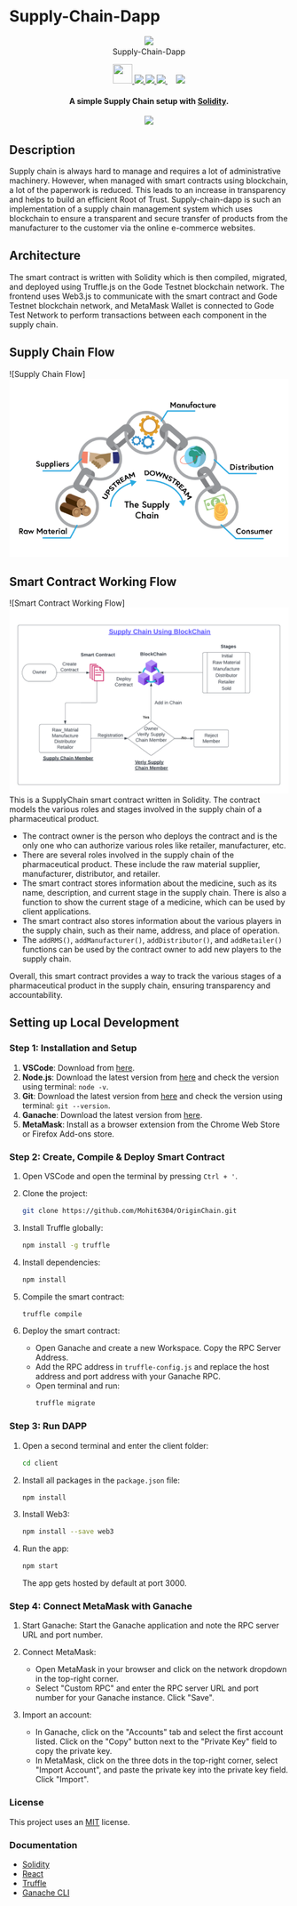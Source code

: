 # Supply-Chain-Dapp

<p align="center">
  <a><img src="https://www.mdpi.com/logistics/logistics-03-00005/article_deploy/html/images/logistics-03-00005-g001.png" width="200"></a>
  <br>  
  Supply-Chain-Dapp
  <br>
</p>

<p align="center">
  <a href="https://docs.godechain.com/welcome/">
    <img src="https://s3.coinmarketcap.com/static-gravity/thumbnail/medium/12b1f4d9727b4aab83cd5398bf6e080d.jpg" width="35" height='35'>
  </a>
  <a href="https://soliditylang.org/">
    <img src="https://github.com/rishav4101/eth-supplychain-dapp/blob/main/images/Solidity.svg" width="80">       
  </a>
  <a href="https://reactjs.org/">
    <img src="https://github.com/rishav4101/eth-supplychain-dapp/blob/main/images/react.png" width="80">
  </a>
  <a href="https://www.trufflesuite.com/">
    <img src="https://github.com/rishav4101/eth-supplychain-dapp/blob/main/images/trufflenew.png" width="50">
  </a>
  &nbsp;&nbsp;&nbsp;
  <a href="https://www.npmjs.com/package/web3">
    <img src="https://github.com/rishav4101/eth-supplychain-dapp/blob/main/images/web3.jpg" width="60">
  </a>
</p>

<h4 align="center">A simple Supply Chain setup with <a href="https://docs.soliditylang.org/en/v0.8.4/" target="_blank">Solidity</a>.</h4>

<p align="center">
  <a >
    <img src="https://img.shields.io/badge/dependencies-up%20to%20date-brightgreen.svg">
  </a>
</p>

## Description

Supply chain is always hard to manage and requires a lot of administrative machinery. However, when managed with smart contracts using blockchain, a lot of the paperwork is reduced. This leads to an increase in transparency and helps to build an efficient Root of Trust. Supply-chain-dapp is such an implementation of a supply chain management system which uses blockchain to ensure a transparent and secure transfer of products from the manufacturer to the customer via the online e-commerce websites.

## Architecture

The smart contract is written with Solidity which is then compiled, migrated, and deployed using Truffle.js on the Gode Testnet blockchain network. The frontend uses Web3.js to communicate with the smart contract and Gode Testnet blockchain network, and MetaMask Wallet is connected to Gode Test Network to perform transactions between each component in the supply chain.

## Supply Chain Flow

![Supply Chain Flow]
![alt text](client/src/assets/slide3.png)
## Smart Contract Working Flow

![Smart Contract Working Flow]
![alt text](<client/public/Supply Chain Design.png>)
This is a SupplyChain smart contract written in Solidity. The contract models the various roles and stages involved in the supply chain of a pharmaceutical product.

- The contract owner is the person who deploys the contract and is the only one who can authorize various roles like retailer, manufacturer, etc.
- There are several roles involved in the supply chain of the pharmaceutical product. These include the raw material supplier, manufacturer, distributor, and retailer.
- The smart contract stores information about the medicine, such as its name, description, and current stage in the supply chain. There is also a function to show the current stage of a medicine, which can be used by client applications.
- The smart contract also stores information about the various players in the supply chain, such as their name, address, and place of operation.
- The `addRMS()`, `addManufacturer()`, `addDistributor()`, and `addRetailer()` functions can be used by the contract owner to add new players to the supply chain.

Overall, this smart contract provides a way to track the various stages of a pharmaceutical product in the supply chain, ensuring transparency and accountability.

## Setting up Local Development

### Step 1: Installation and Setup

1. **VSCode**: Download from [here](https://code.visualstudio.com/).
2. **Node.js**: Download the latest version from [here](https://nodejs.org/) and check the version using terminal: `node -v`.
3. **Git**: Download the latest version from [here](https://git-scm.com/downloads) and check the version using terminal: `git --version`.
4. **Ganache**: Download the latest version from [here](https://www.trufflesuite.com/ganache).
5. **MetaMask**: Install as a browser extension from the Chrome Web Store or Firefox Add-ons store.

### Step 2: Create, Compile & Deploy Smart Contract

1. Open VSCode and open the terminal by pressing `Ctrl + '`.

2. Clone the project:
    ```sh
    git clone https://github.com/Mohit6304/OriginChain.git
    ```

3. Install Truffle globally:
    ```sh
    npm install -g truffle
    ```

4. Install dependencies:
    ```sh
    npm install
    ```

5. Compile the smart contract:
    ```sh
    truffle compile
    ```

6. Deploy the smart contract:
    - Open Ganache and create a new Workspace. Copy the RPC Server Address.
    - Add the RPC address in `truffle-config.js` and replace the host address and port address with your Ganache RPC.
    - Open terminal and run:
      ```sh
      truffle migrate
      ```

### Step 3: Run DAPP

1. Open a second terminal and enter the client folder:
    ```sh
    cd client
    ```

2. Install all packages in the `package.json` file:
    ```sh
    npm install
    ```

3. Install Web3:
    ```sh
    npm install --save web3
    ```

4. Run the app:
    ```sh
    npm start
    ```

    The app gets hosted by default at port 3000.

### Step 4: Connect MetaMask with Ganache

1. Start Ganache: Start the Ganache application and note the RPC server URL and port number.

2. Connect MetaMask: 
   - Open MetaMask in your browser and click on the network dropdown in the top-right corner.
   - Select "Custom RPC" and enter the RPC server URL and port number for your Ganache instance. Click "Save".

3. Import an account:
   - In Ganache, click on the "Accounts" tab and select the first account listed. Click on the "Copy" button next to the "Private Key" field to copy the private key.
   - In MetaMask, click on the three dots in the top-right corner, select "Import Account", and paste the private key into the private key field. Click "Import".

### License

This project uses an [MIT](https://opensource.org/licenses/MIT) license.

### Documentation

- [Solidity](https://docs.soliditylang.org/en/v0.8.4/)
- [React](https://reactjs.org/docs/getting-started.html)
- [Truffle](https://www.trufflesuite.com/docs/truffle/reference/configuration)
- [Ganache CLI](https://www.trufflesuite.com/docs/ganache/overview)
